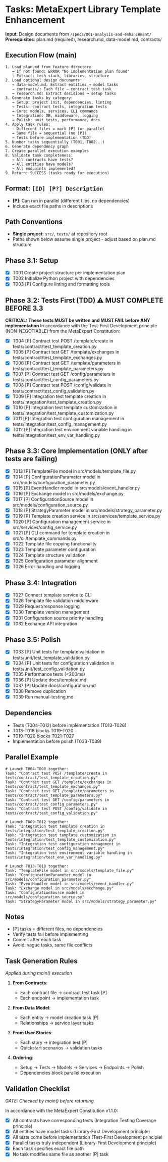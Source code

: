 # Tasks: MetaExpert Library Template Enhancement

**Input**: Design documents from `/specs/001-analysis-and-enhancement/`
**Prerequisites**: plan.md (required), research.md, data-model.md, contracts/

## Execution Flow (main)
```
1. Load plan.md from feature directory
   → If not found: ERROR "No implementation plan found"
   → Extract: tech stack, libraries, structure
2. Load optional design documents:
   → data-model.md: Extract entities → model tasks
   → contracts/: Each file → contract test task
   → research.md: Extract decisions → setup tasks
3. Generate tasks by category:
   → Setup: project init, dependencies, linting
   → Tests: contract tests, integration tests
   → Core: models, services, CLI commands
   → Integration: DB, middleware, logging
   → Polish: unit tests, performance, docs
4. Apply task rules:
   → Different files = mark [P] for parallel
   → Same file = sequential (no [P])
   → Tests before implementation (TDD)
5. Number tasks sequentially (T001, T002...)
6. Generate dependency graph
7. Create parallel execution examples
8. Validate task completeness:
   → All contracts have tests?
   → All entities have models?
   → All endpoints implemented?
9. Return: SUCCESS (tasks ready for execution)
```

## Format: `[ID] [P?] Description`
- **[P]**: Can run in parallel (different files, no dependencies)
- Include exact file paths in descriptions

## Path Conventions
- **Single project**: `src/`, `tests/` at repository root
- Paths shown below assume single project - adjust based on plan.md structure

## Phase 3.1: Setup
- [x] T001 Create project structure per implementation plan
- [x] T002 Initialize Python project with dependencies
- [x] T003 [P] Configure linting and formatting tools

## Phase 3.2: Tests First (TDD) ⚠️ MUST COMPLETE BEFORE 3.3
**CRITICAL: These tests MUST be written and MUST FAIL before ANY implementation**
In accordance with the Test-First Development principle (NON-NEGOTIABLE) from the MetaExpert Constitution:
- [x] T004 [P] Contract test POST /template/create in tests/contract/test_template_creation.py
- [x] T005 [P] Contract test GET /template/exchanges in tests/contract/test_template_exchanges.py
- [x] T006 [P] Contract test GET /template/parameters in tests/contract/test_template_parameters.py
- [x] T007 [P] Contract test GET /config/parameters in tests/contract/test_config_parameters.py
- [x] T008 [P] Contract test POST /config/validate in tests/contract/test_config_validation.py
- [x] T009 [P] Integration test template creation in tests/integration/test_template_creation.py
- [x] T010 [P] Integration test template customization in tests/integration/test_template_customization.py
- [x] T011 [P] Integration test configuration management in tests/integration/test_config_management.py
- [x] T012 [P] Integration test environment variable handling in tests/integration/test_env_var_handling.py

## Phase 3.3: Core Implementation (ONLY after tests are failing)
- [x] T013 [P] TemplateFile model in src/models/template_file.py
- [x] T014 [P] ConfigurationParameter model in src/models/configuration_parameter.py
- [x] T015 [P] EventHandler model in src/models/event_handler.py
- [x] T016 [P] Exchange model in src/models/exchange.py
- [x] T017 [P] ConfigurationSource model in src/models/configuration_source.py
- [x] T018 [P] StrategyParameter model in src/models/strategy_parameter.py
- [x] T019 [P] Template creation service in src/services/template_service.py
- [x] T020 [P] Configuration management service in src/services/config_service.py
- [x] T021 [P] CLI command for template creation in src/cli/template_commands.py
- [x] T022 Template file copying functionality
- [x] T023 Template parameter configuration
- [x] T024 Template structure validation
- [x] T025 Configuration parameter alignment
- [x] T026 Error handling and logging

## Phase 3.4: Integration
- [x] T027 Connect template service to CLI
- [x] T028 Template file validation middleware
- [x] T029 Request/response logging
- [x] T030 Template version management
- [x] T031 Configuration source priority handling
- [x] T032 Exchange API integration

## Phase 3.5: Polish
- [x] T033 [P] Unit tests for template validation in tests/unit/test_template_validation.py
- [x] T034 [P] Unit tests for configuration validation in tests/unit/test_config_validation.py
- [x] T035 Performance tests (<200ms)
- [x] T036 [P] Update docs/template.md
- [x] T037 [P] Update docs/configuration.md
- [x] T038 Remove duplication
- [x] T039 Run manual-testing.md

## Dependencies
- Tests (T004-T012) before implementation (T013-T026)
- T013-T018 blocks T019-T020
- T019-T020 blocks T021-T027
- Implementation before polish (T033-T039)

## Parallel Example
```
# Launch T004-T008 together:
Task: "Contract test POST /template/create in tests/contract/test_template_creation.py"
Task: "Contract test GET /template/exchanges in tests/contract/test_template_exchanges.py"
Task: "Contract test GET /template/parameters in tests/contract/test_template_parameters.py"
Task: "Contract test GET /config/parameters in tests/contract/test_config_parameters.py"
Task: "Contract test POST /config/validate in tests/contract/test_config_validation.py"

# Launch T009-T012 together:
Task: "Integration test template creation in tests/integration/test_template_creation.py"
Task: "Integration test template customization in tests/integration/test_template_customization.py"
Task: "Integration test configuration management in tests/integration/test_config_management.py"
Task: "Integration test environment variable handling in tests/integration/test_env_var_handling.py"

# Launch T013-T018 together:
Task: "TemplateFile model in src/models/template_file.py"
Task: "ConfigurationParameter model in src/models/configuration_parameter.py"
Task: "EventHandler model in src/models/event_handler.py"
Task: "Exchange model in src/models/exchange.py"
Task: "ConfigurationSource model in src/models/configuration_source.py"
Task: "StrategyParameter model in src/models/strategy_parameter.py"
```

## Notes
- [P] tasks = different files, no dependencies
- Verify tests fail before implementing
- Commit after each task
- Avoid: vague tasks, same file conflicts

## Task Generation Rules
*Applied during main() execution*

1. **From Contracts**:
   - Each contract file → contract test task [P]
   - Each endpoint → implementation task
   
2. **From Data Model**:
   - Each entity → model creation task [P]
   - Relationships → service layer tasks
   
3. **From User Stories**:
   - Each story → integration test [P]
   - Quickstart scenarios → validation tasks

4. **Ordering**:
   - Setup → Tests → Models → Services → Endpoints → Polish
   - Dependencies block parallel execution

## Validation Checklist
*GATE: Checked by main() before returning*

In accordance with the MetaExpert Constitution v1.1.0:
- [x] All contracts have corresponding tests (Integration Testing Coverage principle)
- [x] All entities have model tasks (Library-First Development principle)
- [x] All tests come before implementation (Test-First Development principle)
- [x] Parallel tasks truly independent (Library-First Development principle)
- [x] Each task specifies exact file path
- [x] No task modifies same file as another [P] task